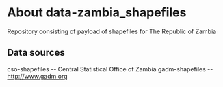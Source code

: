 # About data-zambia_shapefiles
Repository consisting of payload of shapefiles for The Republic of Zambia

## Data sources
cso-shapefiles -- Central Statistical Office of Zambia
gadm-shapefiles -- http://www.gadm.org
